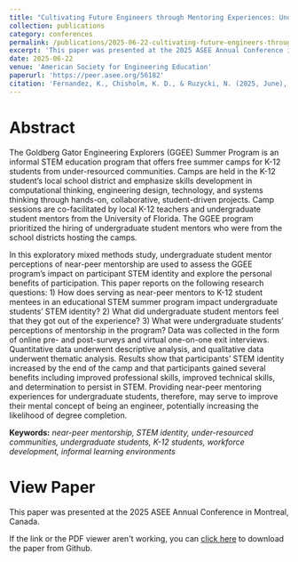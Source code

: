```yaml
---
title: "Cultivating Future Engineers through Mentoring Experiences: Undergraduate Student Perceptions of Mentorship in an Educational STEM K-12 Summer Program"
collection: publications
category: conferences
permalink: /publications/2025-06-22-cultivating-future-engineers-through-mentoring-experiences
excerpt: 'This paper was presented at the 2025 ASEE Annual Conference in Montreal, Canada.'
date: 2025-06-22
venue: 'American Society for Engineering Education'
paperurl: 'https://peer.asee.org/56182'
citation: 'Fernandez, K., Chisholm, K. D., & Ruzycki, N. (2025, June), <i>Cultivating Future Engineers through Mentoring Experiences: Undergraduate Student Perceptions of Mentorship in an Educational STEM K-12 Summer Program</i>. Paper presented at the 2025 ASEE Annual Conference in Montreal, Canada. https://peer.asee.org/56182'
---
```


Abstract
======
The Goldberg Gator Engineering Explorers (GGEE) Summer Program is an informal STEM education program that offers free summer camps for K-12 students from under-resourced communities. Camps are held in the K-12 student’s local school district and emphasize skills development in computational thinking, engineering design, technology, and systems thinking through hands-on, collaborative, student-driven projects. Camp sessions are co-facilitated by local K-12 teachers and undergraduate student mentors from the University of Florida. The GGEE program prioritized the hiring of undergraduate student mentors who were from the school districts hosting the camps.

In this exploratory mixed methods study, undergraduate student mentor perceptions of near-peer mentorship are used to assess the GGEE program’s impact on participant STEM identity and explore the personal benefits of participation. This paper reports on the following research questions: 1) How does serving as near-peer mentors to K-12 student mentees in an educational STEM summer program impact undergraduate students’ STEM identity? 2) What did undergraduate student mentors feel that they got out of the experience? 3) What were undergraduate students’ perceptions of mentorship in the program? Data was collected in the form of online pre- and post-surveys and virtual one-on-one exit interviews. Quantitative data underwent descriptive analysis, and qualitative data underwent thematic analysis. Results show that participants’ STEM identity increased by the end of the camp and that participants gained several benefits including improved professional skills, improved technical skills, and determination to persist in STEM. Providing near-peer mentoring experiences for undergraduate students, therefore, may serve to improve their mental concept of being an engineer, potentially increasing the likelihood of degree completion.

**Keywords:** *near-peer mentorship, STEM identity, under-resourced communities, undergraduate students, K-12 students, workforce development, informal learning environments*

View Paper
======
This paper was presented at the 2025 ASEE Annual Conference in Montreal, Canada.

If the link or the PDF viewer aren't working, you can [click here](https://github.com/KassSTEM/KassSTEM.github.io/blob/a76d6a0232d57a664e8173c921728e4a1e43d289/files/cultivating_future_engineers_through_mentoring_experiences.pdf) to download the paper from Github.

<object id=paper data="/files/cultivating_future_engineers_through_mentoring_experiences.pdf" width="1000" height="1000" type='application/pdf'></object>
